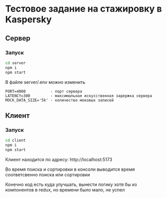 # Тестовое задание на стажировку в Kaspersky

## Сервер
### Запуск
```sh
cd server
npm i
npm start
```
В файле server/.env можно изменить
```
PORT=4000           - порт сервера
LATENCY=300         - максимальная искусственная задержка сервера
MOCK_DATA_SIZE='5k' - количество моковых записей
```

## Клиент
### Запуск
```sh
cd client
npm i
npm start
```
Клиент находится по адресу: http://localhost:5173

Во время поиска и сортировки в консоли выводится время соответсвенно поиска или сортировки

Конечно код есть куда улучшать, вынести логику хотя бы из компонентов в redux, но времени было мало, не успел